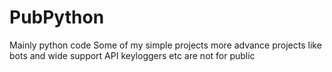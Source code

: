 # PubPython
Mainly python code
Some of my simple projects 
more advance projects like bots and wide support API keyloggers etc are not for public
